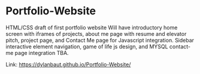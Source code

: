# Portfolio-Website
HTML/CSS draft of first portfolio website
Will have introductory home screen with iframes of projects, about me page with resume and elevator pitch, project page, and Contact Me page for Javascript integration. Sidebar interactive element navigation, game of life js design, and MYSQL contact-me page integration TBA.

Link: https://dylanbaut.github.io/Portfolio-Website/
